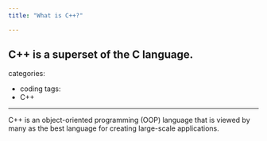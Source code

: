 ```yaml
---
title: "What is C++?"

---
```

C++ is a superset of the C language.
---
categories:
 - coding
tags:
 - C++
---

C++ is an object-oriented programming (OOP) language that is viewed by many as the best language for creating large-scale applications.   
